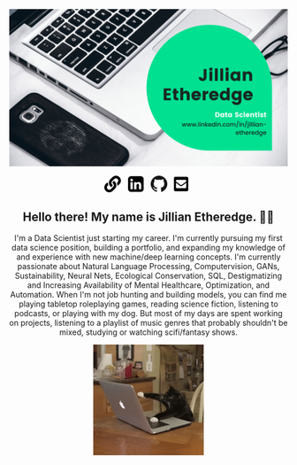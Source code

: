 <img src="https://github.com/Jilliane1993/Jilliane1993/blob/main/Green%20and%20Monochrome%20Photo%20Corporate%20Website%20Facebook%20Cover%20.png" alt="banner that says  Jillian Etheredge Data Scientist linkedin.com/in/jillian-etheredge">
  
<p align="center">
<a href="https://jilliane1993.github.io/"><img height="30" src="https://github.com/Jilliane1993/Jilliane1993/blob/main/images/link-solid.svg"></a>&nbsp;&nbsp;
<a href="https://www.linkedin.com/in/jillian-etheredge/"><img height="30" src="https://github.com/Jilliane1993/Jilliane1993/blob/main/images/linkedin_icon.png"></a>&nbsp;&nbsp;
<a href="https://github.com/Jilliane1993"><img height="30" src="https://github.com/Jilliane1993/Jilliane1993/blob/main/images/GitHub-Mark-64px.png"></a>&nbsp;&nbsp;
<a href="mailto:jne@g.clemson.edu"><img height="30" src="https://github.com/Jilliane1993/Jilliane1993/blob/main/images/envelope-square-solid.svg"></a>&nbsp;&nbsp;
</p>

<h2 align="center">Hello there! My name is Jillian Etheredge. 👋🤓</h2>
<p align="center">I'm a Data Scientist just starting my career.
I'm currently pursuing my first data science position, building a portfolio, and expanding my knowledge of and experience with new machine/deep learning concepts.
I'm currently passionate about Natural Language Processing, Computervision, GANs, Sustainability, Neural Nets, Ecological Conservation, SQL, Destigmatizing and Increasing Availability of Mental Healthcare, Optimization, and Automation.
When I'm not job hunting and building models, you can find me playing tabletop roleplaying games, reading science fiction, listening to podcasts, or playing with my dog. But most of my days are spent working on projects, listening to a playlist of music genres that probably shouldn't be mixed, studying or watching scifi/fantasy shows.</p>

<p align="center">
  <img height="200" src="https://github.com/Jilliane1993/Jilliane1993/blob/main/images/typing_cat.gif">
</p>

<!---
Jilliane1993/Jilliane1993 is a ✨ special ✨ repository because its `README.md` (this file) appears on your GitHub profile.
You can click the Preview link to take a look at your changes.
--->
